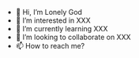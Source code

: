 - 👋 Hi, I’m Lonely God
- 👀 I’m interested in XXX
- 🌱 I’m currently learning XXX
- 💞️ I’m looking to collaborate on XXX
- 📫 How to reach me?


